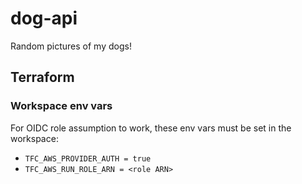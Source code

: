 # dog-api
Random pictures of my dogs!

## Terraform

### Workspace env vars

For OIDC role assumption to work, these env vars must be set in the workspace:

- `TFC_AWS_PROVIDER_AUTH = true`
- `TFC_AWS_RUN_ROLE_ARN = <role ARN>`